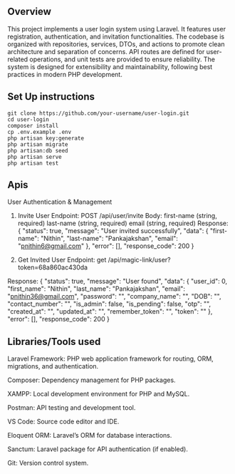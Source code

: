 ## Overview
This project implements a user login system using Laravel. It features user registration, authentication, and invitation functionalities. The codebase is organized with repositories, services, DTOs, and actions to promote clean architecture and separation of concerns. API routes are defined for user-related operations, and unit tests are provided to ensure reliability. The system is designed for extensibility and maintainability, following best practices in modern PHP development.

## Set Up instructions
```
git clone https://github.com/your-username/user-login.git
cd user-login
composer install
cp .env.example .env
php artisan key:generate
php artisan migrate
php artisan:db seed
php artisan serve
php artisan test
```
## Apis

User Authentication & Management

1. Invite User
Endpoint: POST /api/user/invite
Body:
first-name (string, required)
last-name (string, required)
email (string, required)
Response: {
    "status": true,
    "message": "User invited successfully",
    "data": {
        "first-name": "Nithin",
        "last-name": "Pankajakshan",
        "email": "pnithin6@gmail.com"
    },
    "error": [],
    "response_code": 200
}

2. Get Invited User
Endpoint: get /api/magic-link/user?token=68a860ac430da

Response: {
    "status": true,
    "message": "User found",
    "data": {
        "user_id": 0,
        "first_name": "Nithin",
        "last_name": "Pankajakshan",
        "email": "pnithin36@gmail.com",
        "password": "",
        "company_name": "",
        "DOB": "",
        "contact_number": "",
        "is_admin": false,
        "is_pending": false,
        "otp": "",
        "created_at": "",
        "updated_at": "",
        "remember_token": "",
        "token": ""
    },
    "error": [],
    "response_code": 200
}
## Libraries/Tools used

Laravel Framework: PHP web application framework for routing, ORM, migrations, and authentication.

Composer: Dependency management for PHP packages.

XAMPP: Local development environment for PHP and MySQL.

Postman: API testing and development tool.

VS Code: Source code editor and IDE.

Eloquent ORM: Laravel’s ORM for database interactions.

Sanctum: Laravel package for API authentication (if enabled).

Git: Version control system.

